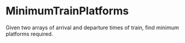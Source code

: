 # MinimumTrainPlatforms
Given two arrays of arrival and departure times of train, find minimum platforms required.

